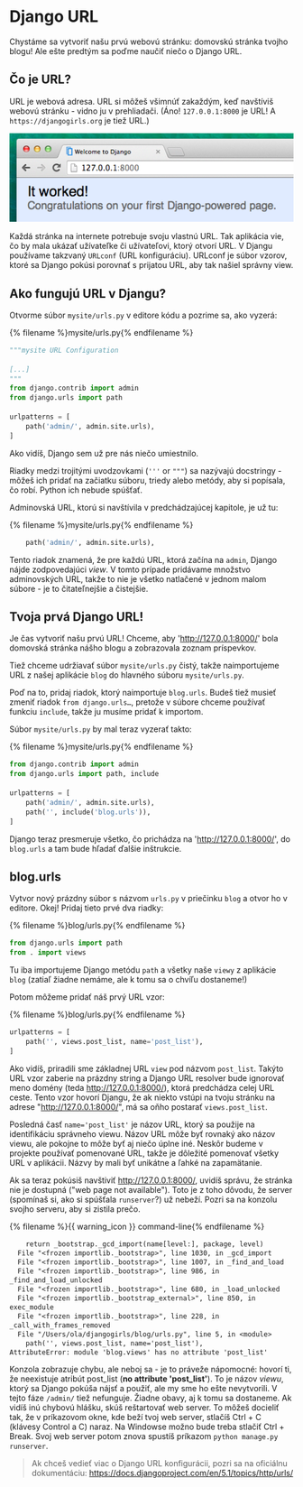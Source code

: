 # Django URL

Chystáme sa vytvoriť našu prvú webovú stránku: domovskú stránka tvojho blogu! Ale ešte predtým sa poďme naučiť niečo o Django URL.

## Čo je URL?

URL je webová adresa. URL si môžeš všimnúť zakaždým, keď navštíviš webovú stránku - vidno ju v prehliadači. (Áno! `127.0.0.1:8000` je URL! A `https://djangogirls.org` je tiež URL.)

![URL](images/url.png)

Každá stránka na internete potrebuje svoju vlastnú URL. Tak aplikácia vie, čo by mala ukázať užívateľke či užívateľovi, ktorý otvorí URL. V Djangu používame takzvaný `URLconf` (URL konfiguráciu). URLconf je súbor vzorov, ktoré sa Django pokúsi porovnať s prijatou URL, aby tak našiel správny view.

## Ako fungujú URL v Djangu?

Otvorme súbor `mysite/urls.py` v editore kódu a pozrime sa, ako vyzerá:

{% filename %}mysite/urls.py{% endfilename %}

```python
"""mysite URL Configuration

[...]
"""
from django.contrib import admin
from django.urls import path

urlpatterns = [
    path('admin/', admin.site.urls),
]
```

Ako vidíš, Django sem už pre nás niečo umiestnilo.

Riadky medzi trojitými uvodzovkami (`'''` or `"""`) sa nazývajú docstringy - môžeš ich pridať na začiatku súboru, triedy alebo metódy, aby si popísala, čo robí. Python ich nebude spúšťať.

Adminovská URL, ktorú si navštívila v predchádzajúcej kapitole, je už tu:

{% filename %}mysite/urls.py{% endfilename %}

```python
    path('admin/', admin.site.urls),
```

Tento riadok znamená, že pre každú URL, ktorá začína na `admin`, Django nájde zodpovedajúci *view*. V tomto prípade pridávame množstvo adminovských URL, takže to nie je všetko natlačené v jednom malom súbore - je to čitateľnejšie a čistejšie.

## Tvoja prvá Django URL!

Je čas vytvoriť našu prvú URL! Chceme, aby 'http://127.0.0.1:8000/' bola domovská stránka nášho blogu a zobrazovala zoznam príspevkov.

Tiež chceme udržiavať súbor `mysite/urls.py` čistý, takže naimportujeme URL z našej aplikácie `blog` do hlavného súboru `mysite/urls.py`.

Poď na to, pridaj riadok, ktorý naimportuje `blog.urls`. Budeš tiež musieť zmeniť riadok `from django.urls…`, pretože v súbore chceme používať funkciu `include`, takže ju musíme pridať k importom.

Súbor `mysite/urls.py` by mal teraz vyzerať takto:

{% filename %}mysite/urls.py{% endfilename %}

```python
from django.contrib import admin
from django.urls import path, include

urlpatterns = [
    path('admin/', admin.site.urls),
    path('', include('blog.urls')),
]
```

Django teraz presmeruje všetko, čo prichádza na 'http://127.0.0.1:8000/', do `blog.urls` a tam bude hľadať ďalšie inštrukcie.

## blog.urls

Vytvor nový prázdny súbor s názvom `urls.py` v priečinku `blog` a otvor ho v editore. Okej! Pridaj tieto prvé dva riadky:

{% filename %}blog/urls.py{% endfilename %}

```python
from django.urls import path
from . import views
```

Tu iba importujeme Django metódu `path` a všetky naše `viewy` z aplikácie `blog` (zatiaľ žiadne nemáme, ale k tomu sa o chvíľu dostaneme!)

Potom môžeme pridať náš prvý URL vzor:

{% filename %}blog/urls.py{% endfilename %}

```python
urlpatterns = [
    path('', views.post_list, name='post_list'),
]
```

Ako vidíš, priradili sme základnej URL `view` pod názvom `post_list`. Takýto URL vzor zaberie na prázdny string a Django URL resolver bude ignorovať meno domény (teda http://127.0.0.1:8000/), ktorá predchádza celej URL ceste. Tento vzor hovorí Djangu, že ak niekto vstúpi na tvoju stránku na adrese "http://127.0.0.1:8000/", má sa oňho postarať `views.post_list`.

Posledná časť `name='post_list'` je názov URL, ktorý sa použije na identifikáciu správneho viewu. Názov URL môže byť rovnaký ako názov viewu, ale pokojne to môže byť aj niečo úplne iné. Neskôr budeme v projekte používať pomenované URL, takže je dôležité pomenovať všetky URL v aplikácii. Názvy by mali byť unikátne a ľahké na zapamätanie.

Ak sa teraz pokúsiš navštiviť http://127.0.0.1:8000/, uvidíš správu, že stránka nie je dostupná ("web page not available"). Toto je z toho dôvodu, že server (spomínaš si, ako si spúšťala `runserver`?) už nebeží. Pozri sa na konzolu svojho serveru, aby si zistila prečo.

{% filename %}{{ warning_icon }} command-line{% endfilename %}

        return _bootstrap._gcd_import(name[level:], package, level)
      File "<frozen importlib._bootstrap>", line 1030, in _gcd_import
      File "<frozen importlib._bootstrap>", line 1007, in _find_and_load
      File "<frozen importlib._bootstrap>", line 986, in _find_and_load_unlocked
      File "<frozen importlib._bootstrap>", line 680, in _load_unlocked
      File "<frozen importlib._bootstrap_external>", line 850, in exec_module
      File "<frozen importlib._bootstrap>", line 228, in _call_with_frames_removed
      File "/Users/ola/djangogirls/blog/urls.py", line 5, in <module>
        path('', views.post_list, name='post_list'),
    AttributeError: module 'blog.views' has no attribute 'post_list'
    

Konzola zobrazuje chybu, ale neboj sa - je to práveže nápomocné: hovorí ti, že neexistuje atribút post_list (**no attribute 'post_list'**). To je názov *viewu*, ktorý sa Django pokúša nájsť a použiť, ale my sme ho ešte nevytvorili. V tejto fáze `/admin/` tiež nefunguje. Žiadne obavy, aj k tomu sa dostaneme. Ak vidíš inú chybovú hlášku, skúš reštartovať web server. To môžeš docieliť tak, že v príkazovom okne, kde beží tvoj web server, stlačíš Ctrl + C (klávesy Control a C) naraz. Na Windowse možno bude treba stlačiť Ctrl + Break. Svoj web server potom znova spustíš príkazom `python manage.py runserver`.

> Ak chceš vedieť viac o Django URL konfigurácii, pozri sa na oficiálnu dokumentáciu: https://docs.djangoproject.com/en/5.1/topics/http/urls/